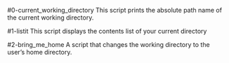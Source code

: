 #0-current_working_directory
This script prints the absolute path name of the current working directory.

#1-listit
This script displays the contents list of your current directory

#2-bring_me_home
A script that changes the working directory to the user’s home directory.
